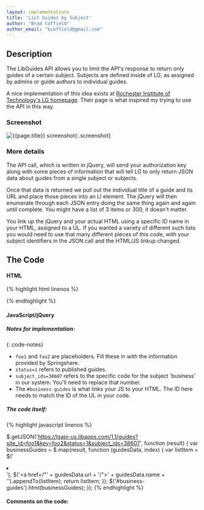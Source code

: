 ```yaml
---
layout: implementations
title: 'List Guides by Subject'
author: "Brad Coffield"
author_email: "bcoffield@gmail.com"
---
```

## Description
        
The LibGuides API allows you to limit the API's response to return only guides of a certain subject. Subjects are defined inside of LG, as assigned by admins or guide authors to individual guides.
        
A nice implementation of this idea exists at [Rochester Institute of Technology's LG homepage](http://infoguides.rit.edu/). Their page is what inspired my trying to use the API in this way.

### Screenshot

![{{page.title}} screenshot]({{site.baseurl}}/assets/{{page.title}}-screenshot.jpg){:.screenshot}

       
### More details
        
The API call, which is written in jQuery, will send your authorization key along with some pieces of information that will tell LG to only return JSON data about guides from a single subject or subjects.
        
Once that data is returned we pull out the individual title of a guide and its URL and place those pieces into an LI element. The jQuery will then enumerate through each JSON entry doing the same thing again and again until complete. You might have a list of 3 items or 300, it doesn't matter.
        
You link up the jQuery and your actual HTML using a specific ID name in your HTML, assigned to a UL. If you wanted a variety of different such lists you would need to use that many different pieces of this code, with your subject identifiers in the JSON call and the HTML/JS linkup changed.
    
        

## The Code

#### HTML

{% highlight html linenos %}
<ul id="business-guides"></ul>
{% endhighlight %}

#### JavaScript/jQuery

##### Notes for implementation:

{:.code-notes}
* `foo1` and `foo2` are placeholders. Fill these in with the information provided by Springshare.
* `status=1` refers to published guides.
* `subject_ids=38607` refers to the specific code for the subject 'business' in our system. You'll need to replace that number.
* The `#business-guides` is what links your JS to your HTML. The ID here needs to match the ID of the UL in your code.

##### The code itself:
{% highlight javascript linenos %}

$.getJSON('https://lgapi-us.libapps.com/1.1/guides?site_id=foo1&key=foo2&status=1&subject_ids=38607', function (result) {
  var businessGuides = $.map(result, function (guidesData, index) {
    var listItem = $('<li></li>');
    $('<a href=/"' + guidesData.url + '/">' + guidesData.name + '</a>').appendTo(listItem);
    return listItem;
  });
  $('#business-guides').html(businessGuides);
});
{% endhighlight %}

#### Comments on the code:

